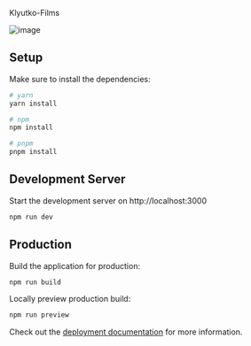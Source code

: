 Klyutko-Films

![image](https://github.com/klyutko7p/klyutko-films/assets/95645570/1b01c539-4293-4d97-af1d-aebfe0a4b7ca)



## Setup

Make sure to install the dependencies:

```bash
# yarn
yarn install

# npm
npm install

# pnpm
pnpm install
```

## Development Server

Start the development server on http://localhost:3000

```bash
npm run dev
```

## Production

Build the application for production:

```bash
npm run build
```

Locally preview production build:

```bash
npm run preview
```

Check out the [deployment documentation](https://nuxt.com/docs/getting-started/deployment) for more information.
